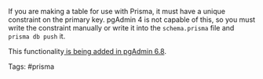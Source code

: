 If you are making a table for use with Prisma, it must have a unique constraint on the primary key.  pgAdmin 4 is not capable of this, so you must write the constraint manually or write it into the `schema.prisma` file and `prisma db push` it.

This functionality[ is being added in pgAdmin 6.8](https://stackoverflow.com/questions/71348468/how-to-add-unique-key-constraint-on-column-in-table-in-erd-tool-in-pgadmin4).

Tags: #prisma